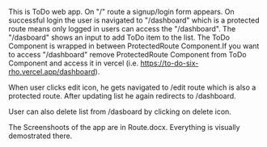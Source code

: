 This is ToDo web app. On "/" route a signup/login form appears. On successful login the user is navigated to "/dashboard" which is a protected route means only logged in users can access the "/dashboard". The "/dasboard" shows an input to add ToDo item to the list. The ToDo Component is wrapped in between ProtectedRoute Component.If you want to access "/dashboard" remove ProtectedRoute Component from ToDo Component and access it in vercel (i.e. https://to-do-six-rho.vercel.app/dashboard). 

When user clicks edit icon, he gets navigated to /edit route which is also a protected route. After updating list he again redirects to /dashboard.

User can also delete list from /dasboard by clicking on delete icon.

The Screenshoots of the app are in Route.docx. Everything is visually demostrated there.
